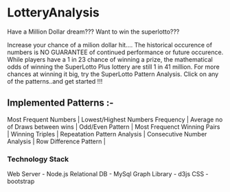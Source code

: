 

# LotteryAnalysis

Have a Million Dollar dream??? Want to win the superlotto??? 

Increase your chance of a milion dollar hit.... The historical occurence of numbers is NO GUARANTEE of continued performance or future occurence. While players have a 1 in 23 chance of winning a prize, the mathematical odds of winning the SuperLotto Plus lottery are still 1 in 41 million. For more chances at winning it big, try the SuperLotto Pattern Analysis. Click on any of the patterns..and get started !!!


## Implemented Patterns :-

Most Frequent Numbers | 
Lowest/Highest Numbers Frequency | 
Average no of Draws between wins | 
Odd/Even Pattern | 
Most Frequenct Winning Pairs | 
Winning Triples | 
Repeatation Pattern Analysis | 
Consecutive Number Analysis | 
Row Difference Pattern | 

### Technology Stack

Web Server - Node.js
Relational DB - MySql
Graph Library - d3js
CSS - bootstrap


